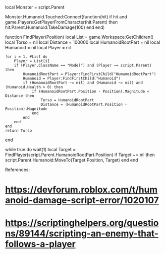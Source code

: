 local Monster = script.Parent

Monster.Humanoid.Touched:Connect(function(hit)
	if hit and game.Players:GetPlayerFromCharacter(hit.Parent) then
		hit.Parent.Humanoid:TakeDamage(100)
	end
end)

function FindPlayer(Position)
	local List = game.Workspace:GetChildren()
	local Torso = nil
	local Distance = 100000
	local HumanoidRootPart = nil
	local Humanoid = nil
	local Player = nil

	for i = 1, #List do
		Player = List[i]
		if (Player.ClassName == "Model") and (Player ~= script.Parent) then
			HumanoidRootPart = Player:FindFirstChild("HumanoidRootPart")
			Humanoid = Player:FindFirstChild("Humanoid")
			if (HumanoidRootPart ~= nil) and (Humanoid ~= nil) and (Humanoid.Health > 0) then
				if (HumanoidRootPart.Position - Position).Magnitude < Distance then
					Torso = HumanoidRootPart
					Distance = (HumanoidRootPart.Position - Position).Magnitude
				end
			end
		end
	end
	return Torso
end

while true do
	wait(1)
	local Target = FindPlayer(script.Parent.HumanoidRootPart.Position)
	if Target ~= nil then
		script.Parent.Humanoid:MoveTo(Target.Position, Target)
	end
end

References:
# https://devforum.roblox.com/t/humanoid-damage-script-error/1020107
# https://scriptinghelpers.org/questions/89144/scripting-an-enemy-that-follows-a-player

